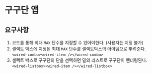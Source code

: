 # 구구단 앱

## 요구사항

1. 코드를 통해 최대 `MAX` 단수를 지정할 수 있어야한다. (사용자는 지정 불가)
2. 셀렉트 박스에 지정된 최대 `MAX` 단수를 셀렉트박스의 아이템으로 뿌려준다.  
`<wired-combo><wired-item /></wired-combo>`
3. 셀렉트 박스로 구구단의 단을 선택하면 밑의 리스트로 구구단이 렌더링된다. 
`<wired-listbox><wired-item /></wired-listbox>`

